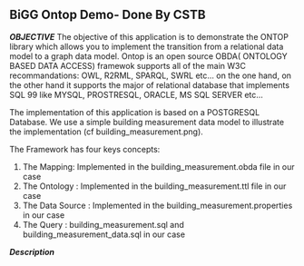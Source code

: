 ## BiGG Ontop Demo- Done By CSTB
***OBJECTIVE***
The objective of this application is to demonstrate the ONTOP library which allows you to implement the transition from a relational data model to a graph data model.
Ontop is an open source OBDA( ONTOLOGY BASED DATA ACCESS) framewok supports all of the main W3C recommandations: OWL, R2RML, SPARQL, SWRL etc...
on the one hand, on the other hand it supports  the major of relational database that  implements SQL 99 like MYSQL, PROSTRESQL, ORACLE, MS SQL SERVER etc...

The implementation of this application is based on a POSTGRESQL Database. We use a simple building measurement data model to illustrate the implementation (cf building_measurement.png). 

The Framework has four keys concepts:

1. The Mapping: Implemented in the building_measurement.obda  file in our case
2. The Ontology : Implemented in the building_measurement.ttl file in our case
3. The Data Source  : Implemented in the building_measurement.properties in our case
4. The Query : building_measurement.sql and building_measurement_data.sql in our case

***Description***